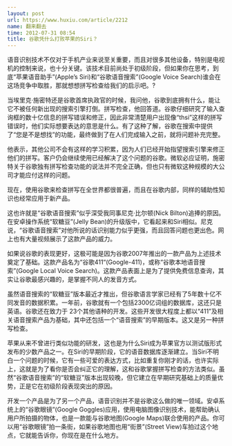 ```yaml
---
layout: post
url: https://www.huxiu.com/article/2212
name: 翻来翻去
time: 2012-07-31 08:54
title: 谷歌凭什么打败苹果的Siri？
---
```

语音识别技术不仅对于手机产业来说至关重要，而且对很多其他设备，特别是电视机的控制来说，也十分关键。该技术目前尚处于初级阶段，但如果你在思考，到底“苹果语音助手”(Apple’s Siri)和“谷歌语音搜索”(Google Voice Search)谁会在这场竞争中取胜，那就想想拼写检查给我们的启示吧。?

当埃里克·施密特还是谷歌首席执政官的时候，我问他，谷歌到底拥有什么，能让它不被任何新出现的搜索引擎打倒。拼写检查，他回答道。谷歌仔细研究了输入查询框的数十亿信息的拼写错误和修正，因此非常清楚用户出现像“thsi”这样的拼写错误时，他们实际想要表达的意思是什么。有了这种了解，谷歌在搜索中提供了“您是不是想找”的功能，最终做到了在人们完成输入之前，就将问题补充完整。

他表示，其他公司不会有这样的学习积累，因为人们已经开始指望搜索引擎来修正他们的拼写。客户仍会继续使用已经解决了这个问题的谷歌。微软必应证明，施密特关于谷歌独有拼写检查功能的说法并不完全正确，但也只有微软这种规模的大公司才能应付这样的问题。

现在，使用谷歌来检查拼写在全世界都很普遍，而且在谷歌内部，同样的辅助性知识也经常应用于新产品。

这也许就是“谷歌语音搜索”似乎深受我同事尼克·比尔顿(Nick Bilton)追捧的原因。在安卓操作系统“软糖豆”(Jelly Bean)的升级版中，它看起来和Siri相似。尼克说，“谷歌语音搜索”对他所说的话识别能力似乎更强，而且回答问题也更出色。网上也有大量视频展示了这款产品的威力。

如果说谷歌的表现更好，这极可能是因为谷歌2007年推出的一款产品为上述技术奠定了基础。这款产品名为“谷歌411“(Google-411)，或称“谷歌本地语音搜索”(Google Local Voice Search)。这款产品表面上是为了提供免费信息查询，其实让谷歌最感兴趣的，是掌握不同人的发音方式。

虽然语音搜索的“软糖豆”版本最近才推出，但谷歌语言学家已经有了5年数十亿不同发音的数据积累。一年前，谷歌就有一个包括2300亿词组的数据库，这还只是英语。谷歌还在致力于 23个其他语种的开发。这些开发很大程度上都以“411”及相关语音搜索产品为基础，其中还包括一个“语音搜索”的早期版本。这又是另一种拼写检查。

苹果从来不曾进行类似功能的研发，这也是为什么Siri成为苹果官方以测试版形式发布的少数产品之一。在Siri的早期阶段，它的语音数据库逐渐建立。当Siri不明白一个问题的时候，它有一些可爱的表达方式，比如重复你刚才的话，也许实际上，这就是为了看你是否会纠正它的理解，这和谷歌掌握拼写检查的方法类似。虽然“谷歌语音搜索”的“软糖豆”版本出现较晚，但它建立在早期研究基础上的质量优势，正是它在初级阶段表现突出的原因。

开发一个产品是为了另一个产品，语音识别并不是谷歌这么做的唯一领域。安卓系统上的“谷歌眼镜”(Google Goggles)应用，使用电脑图像识别技术，能帮助确认用户所拍摄的物体，也是一款能与谷歌地图(Google Maps)联合使用的产品。你可以用“谷歌眼镜”拍一条街，如果谷歌地图也用“街景”(Street View)车拍过这个地点，它就能告诉你，你现在是在什么地方。

